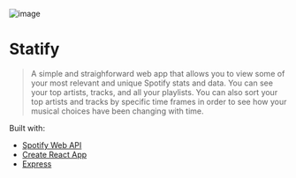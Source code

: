 ![image](https://user-images.githubusercontent.com/60022782/115463048-5cc0cd00-a1f9-11eb-9a0e-b3db974e04d3.png)

# Statify
> A simple and straighforward web app that allows you to view some of your most relevant and unique Spotify stats and data.
> You can see your top artists, tracks, and all your playlists. You can also sort your top artists and tracks by specific time frames in order to see how your musical 
> choices have been changing with time.

Built with:

- [Spotify Web API](https://developer.spotify.com/documentation/web-api/)
- [Create React App](https://github.com/facebook/create-react-app)
- [Express](https://expressjs.com/)
